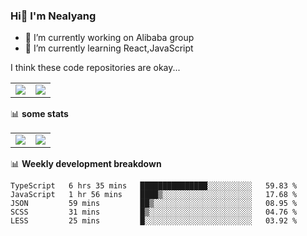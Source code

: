 ### Hi👋 I'm Nealyang

- 🔭 I’m currently working on Alibaba group
- 🌱 I’m currently learning React,JavaScript


I think these code repositories are okay...

<table>
  <tbody>
    <tr>
      <td>
        <a href="https://github.com/Nealyang/React-Express-Blog-Demo">
          <img align="center" src="https://github-readme-stats.vercel.app/api/pin/?username=Nealyang&repo=React-Express-Blog-Demo&theme=chartreuse-dark" />
        </a>
      </td>
       <td>
        <a href="https://github.com/Nealyang/PersonalBlog">
          <img align="center" src="https://github-readme-stats.vercel.app/api/pin/?username=Nealyang&repo=PersonalBlog&theme=chartreuse-dark" />
        </a>
      </td>
    </tr>
  </tbody>
</table>

📊 **some stats**


<table>
  <tbody>
    <tr>
      <td>
          <img align="center" src="https://github-readme-stats.vercel.app/api?username=Nealyang&theme=chartreuse-dark&show_icons=true" />
      </td>
       <td>
          <img align="center" src="https://github-readme-stats.vercel.app/api/top-langs/?username=Nealyang&theme=chartreuse-dark" />
      </td>
    </tr>
  </tbody>
</table>

📊 **Weekly development breakdown**

<!--START_SECTION:waka-->
```text
TypeScript   6 hrs 35 mins   ███████████████░░░░░░░░░░   59.83 % 
JavaScript   1 hr 56 mins    ████▒░░░░░░░░░░░░░░░░░░░░   17.68 % 
JSON         59 mins         ██▒░░░░░░░░░░░░░░░░░░░░░░   08.95 % 
SCSS         31 mins         █▒░░░░░░░░░░░░░░░░░░░░░░░   04.76 % 
LESS         25 mins         █░░░░░░░░░░░░░░░░░░░░░░░░   03.92 % 
```
<!--END_SECTION:waka-->
